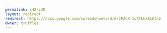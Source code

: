 ```yaml
---
permalink: s42/i30
layout: redirect
redirect: https://docs.google.com/spreadsheets/d/e/2PACX-1vRTLbXtLEJh2--fgRDHlHfPRrjmjugI6xmnpXumnheNkAu1YxDnsL6bs3-TUcNK8nJpX-eSg5dsY9wE/pubhtml
owner: truffles
---
```

